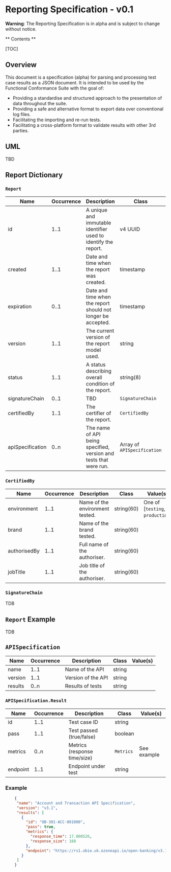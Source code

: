 # Reporting Specification - v0.1

**Warning**: The Reporting Specification is in alpha and is subject to change without notice.

** Contents **

[TOC]

## Overview

This document is a specification (alpha) for parsing and processing test case results as a JSON document.
It is intended to be used by the Functional Conformance Suite with the goal of:

* Providing a standardise and structured approach to the presentation of data throughout the suite.
* Providing a safe and alternative format to export data over conventional log files.
* Facilitating the importing and re-run tests.
* Facilitating a cross-platform format to validate results with other 3rd parties.

## UML

TBD

## Report Dictionary

### `Report`

| Name           | Occurrence | Description                                                    | Class                  | Example                                | Value(s)                                                                      | Notes                                                                       |
|----------------|------------|----------------------------------------------------------------|------------------------|----------------------------------------|-------------------------------------------------------------------------------|-----------------------------------------------------------------------------|
| id             | 1..1       | A unique and immutable identifier used to identify the report. | v4 UUID                | `f47ac10b-58cc-4372-8567-0e02b2c3d479` | Regex `^[0-9a-f]{8}-[0-9a-f]{4}-4[0-9a-f]{3}-[89ab][0-9a-f]{3}-[0-9a-f]{12}$` | The v4 UUIDs generated conform to RFC 4122                                  |
| created        | 1..1       | Date and time when the report was created.                     | timestamp              | `2006-01-02T15:04:05Z07:00`            | Formatted accorrding to RFC3339 (<https://tools.ietf.org/html/rfc3339>)       | RFC3339 is derived from ISO 8601 (<https://en.wikipedia.org/wiki/ISO_8601>) |
| expiration     | 0..1       | Date and time when the report should not longer be accepted.   | timestamp              | `2006-01-02T15:04:05Z07:00`            | Formatted accorrding to RFC3339 (<https://tools.ietf.org/html/rfc3339>)       | RFC3339 is derived from ISO 8601 (<https://en.wikipedia.org/wiki/ISO_8601>) |
| version        | 1..1       | The current version of the report model used.                  | string                 |                                        |                                                                               |                                                                             |
| status         | 1..1       | A status describing overall condition of the report.           | string(8)              | `Complete`                             | One of [`Pending`, `Complete`, `Error`]                                       |                                                                             |
| signatureChain | 0..1       | TBD                                                            | `SignatureChain`       |                                        |                                                                               |                                                                             |
| certifiedBy    | 1..1       | The certifier of the report.                                   | `CertifiedBy`          |                                        |                                                                               |                                                                             |
| apiSpecification|0..n       | The name of API being specified, version and tests that were run.| Array of `APISpecification`   | See class definition.                  |                                                                               |                                                                             |

### `CertifiedBy`

| Name         | Occurrence | Description                     | Class      | Value(s)                         |
|--------------|------------|---------------------------------|------------|----------------------------------|
| environment  | 1..1       | Name of the environment tested. | string(60) | One of [`testing`, `production`] |
| brand        | 1..1       | Name of the brand tested.       | string(60) |                                  |
| authorisedBy | 1..1       | Full name of the authoriser.    | string(60) |                                  |
| jobTitle     | 1..1       | Job title of the authoriser.    | string(60) |                                  |

### `SignatureChain`

TDB

## `Report` Example

TDB

## `APISpecification`

| Name      | Occurrence | Description          | Class     | Value(s)                          |
|-----------|------------|----------------------|-----------|-----------------------------------|
| name      | 1..1       | Name of the API      | string    |
| version   | 1..1       | Version of the API   | string    |
| results   | 0..n       | Results of tests     | string    |

### `APISpecification.Result`

| Name      | Occurrence | Description          | Class     | Value(s)                          |
|-----------|------------|----------------------|-----------|-----------------------------------|
| id        | 1..1       | Test case ID         | string    ||
| pass      | 1..1       | Test passed (true/false) | boolean ||
| metrics   | 0..n       | Metrics (response time/size) | `Metrics` | See example |
| endpoint  | 1..1       | Endpoint under test | string | ||

### Example

```json
    {
     "name": "Account and Transaction API Specification",
     "version": "v3.1",
     "results": [
       {
         "id": "OB-301-ACC-001000",
         "pass": true,
         "metrics": {
           "response_time": 17.000526,
           "response_size": 168
         },
         "endpoint": "https://rs1.obie.uk.ozoneapi.io/open-banking/v3.1/aisp/foobar"
       }
     ]
    }
```
